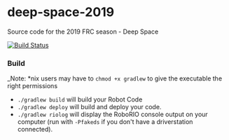 # deep-space-2019
Source code for the 2019 FRC season - Deep Space

[![Build Status](https://travis-ci.org/Pearcerobotics/deep-space-2019.svg?branch=master)](https://travis-ci.org/Pearcerobotics/deep-space-2019)

### Build
_Note: *nix users may have to `chmod +x gradlew` to give the executable the right permissions
- ```./gradlew build``` will build your Robot Code
- ```./gradlew deploy``` will build and deploy your code.
- ```./gradlew riolog``` will display the RoboRIO console output on your computer (run with `-Pfakeds` if you don't have a driverstation connected).
